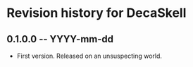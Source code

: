 # Revision history for DecaSkell

## 0.1.0.0 -- YYYY-mm-dd

* First version. Released on an unsuspecting world.
